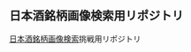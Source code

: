 ## 日本酒銘柄画像検索用リポジトリ

[日本酒銘柄画像検索](https://competition.nishika.com/competitions/sake/summary)挑戦用リポジトリ


